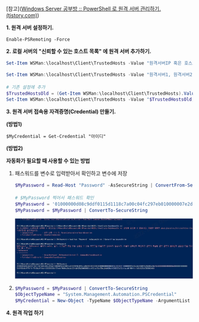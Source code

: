 [참고]([Windows Server 공부방 :: PowerShell 로 원격 서버 관리하기. (tistory.com)](https://svrstudy.tistory.com/75))

**1. 원격 서버 설정하기.**

```
Enable-PSRemoting -Force
```

**2. 로컬 서버의 "신뢰할 수 있는 호스트 목록" 에 원격 서버 추가하기.**

```powershell
Set-Item WSMan:\localhost\Client\TrustedHosts -Value "원격서버IP 혹은 호스트네임"
```

```powershell
Set-Item WSMan:\localhost\Client\TrustedHosts -Value "원격서버1, 원격서버2"

# 기존 설정에 추가
$TrustedHostsOld = (Get-Item WSMan:\localhost\Client\TrustedHosts).Value
Set-Item WSMan:\localhost\Client\TrustedHosts -Value "$TrustedHostsOld, 원격서버IP 혹은 호스트네임"
```



**3. 원격 서버 접속용 자격증명(Credential) 만들기.**

**(방법1)**

```
$MyCredential = Get-Credential "아이디"
```



**(방법2)** 

**자동화가 필요할 때 사용할 수 있는 방법**

1. 패스워드를 변수로 입력받아서 확인하고 변수에 저장

   ```powershell
   $MyPassword = Read-Host "Password" -AsSecureString | ConvertFrom-SecureString

   # $MyPassword 찍어서 패스워드 확인
   $MyPassword = '01000000d08c9ddf0115d1118c7a00c04fc297eb010000007e2d44961ce420489f6b287fcca03d500000000002000000000003660000c000000010000000bfc8cbf6535253f5e841c1dd650fea240000000004800000a000000010000000f3565bfcb855acd68b63f3ead8323ea620000000ce1ceba7e9414e393fc162508a2ed4a373a934e75aefd7e70cb9c0fdab2fc7501400000003dee23658bc4041bdd4e1ffae777e185dcbff8a'
   $MyPassword = $MyPassword | ConvertTo-SecureString
   ```

   ![password](https://github.com/wslee4859/notepad/blob/main/Powershell/image/password.JPG?raw=true)

2. ```powershell
   $MyPassword = $MyPassword | ConvertTo-SecureString
   $ObjectTypeName = "System.Management.Automation.PSCredential"
   $MyCredential = New-Object -TypeName $ObjectTypeName -ArgumentList "아이디",$MyPassword
   ```

**4. 원격 작업 하기**

